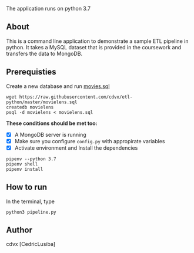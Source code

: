 The application runs on python 3.7

## About
This is a command line application to demonstrate a sample ETL pipeline in python. 
It takes a MySQL dataset that is provided in the coursework and transfers the data to MongoDB.

## Prerequisties
Create a new database and run [movies.sql](https://raw.githubusercontent.com/cdvx/etl-python/master/movielens.sql)

```
wget https://raw.githubusercontent.com/cdvx/etl-python/master/movielens.sql
createdb movielens
psql -d movielens < movielens.sql
```

**These conditions should be met too:**
- [x] A MongoDB server is running
- [x] Make sure you configure ```config.py``` with appropirate variables
- [x] Activate environment and Install the dependencies 

```
pipenv --python 3.7
pipenv shell
pipenv install
```

## How to run
In the terminal, type
```
python3 pipeline.py
```

## Author
cdvx
[CedricLusiba]